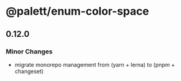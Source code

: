 # @palett/enum-color-space

## 0.12.0

### Minor Changes

- migrate monorepo management from (yarn + lerna) to (pnpm + changeset)
